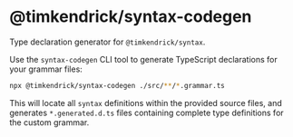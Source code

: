 # @timkendrick/syntax-codegen

Type declaration generator for `@timkendrick/syntax`.

Use the `syntax-codegen` CLI tool to generate TypeScript declarations for your grammar files:

```bash
npx @timkendrick/syntax-codegen ./src/**/*.grammar.ts
```

This will locate all `syntax` definitions within the provided source files, and generates `*.generated.d.ts` files containing complete type definitions for the custom grammar.
